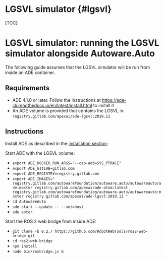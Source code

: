 LGSVL simulator {#lgsvl}
========

[TOC]

# LGSVL simulator: running the LGSVL simulator alongside Autoware.Auto

The following guide assumes that the LGSVL simulator will be run from inside an ADE container.

## Requirements

- ADE 4.1.0 or later. Follow the instructions at https://ade-cli.readthedocs.io/en/latest/install.html to install it
- An ADE volume is provided that contains the LGSVL in `registry.gitlab.com/apexai/ade-lgsvl:2019.11`

## Instructions

Install ADE as described in the [installation section](installation-and-development.html#installation-and-development-install-ade):

Start ADE with the LGSVL volume:

* `export ADE_DOCKER_RUN_ARGS="--cap-add=SYS_PTRACE"`
* `export ADE_GITLAB=gitlab.com`
* `export ADE_REGISTRY=registry.gitlab.com`
* `export ADE_IMAGES="
  registry.gitlab.com/autowarefoundation/autoware.auto/autowareauto/ade:master
  registry.gitlab.com/apexai/ade-atom:latest
  registry.gitlab.com/autowarefoundation/autoware.auto/autowareauto:master
  registry.gitlab.com/apexai/ade-lgsvl:2019.12
 "`
* `cd AutowareAuto`
* `ade start --update -- --net=host`
* `ade enter`

Start the ROS 2 web bridge from inside ADE:

* `git clone -b 0.2.7 https://github.com/RobotWebTools/ros2-web-bridge.git`
* `cd ros2-web-bridge`
* `npm install`
* `node bin/rosbridge.js &`